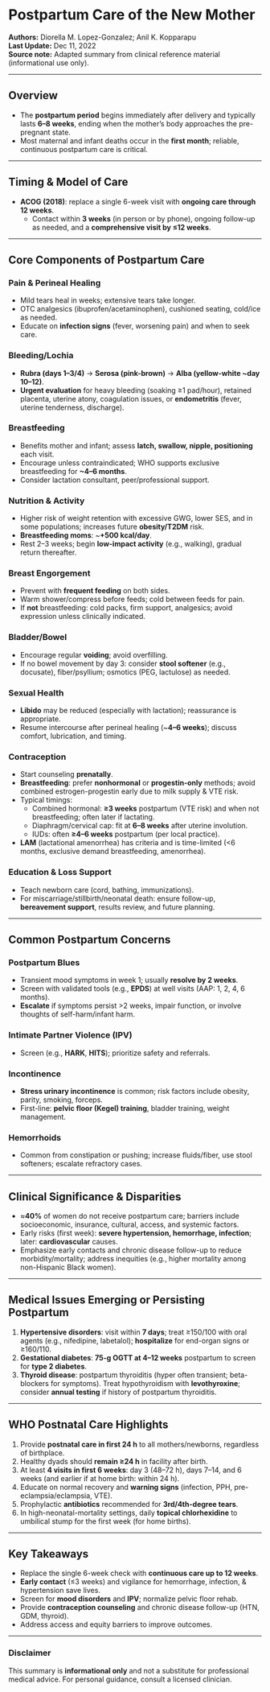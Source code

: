 # Postpartum Care of the New Mother

**Authors:** Diorella M. Lopez-Gonzalez; Anil K. Kopparapu  
**Last Update:** Dec 11, 2022  
**Source note:** Adapted summary from clinical reference material (informational use only).

---

## Overview

- The **postpartum period** begins immediately after delivery and typically lasts **6–8 weeks**, ending when the mother’s body approaches the pre-pregnant state.
- Most maternal and infant deaths occur in the **first month**; reliable, continuous postpartum care is critical.

---

## Timing & Model of Care

- **ACOG (2018)**: replace a single 6-week visit with **ongoing care through 12 weeks**.
  - Contact within **3 weeks** (in person or by phone), ongoing follow-up as needed, and a **comprehensive visit by ≤12 weeks**.

---

## Core Components of Postpartum Care

### Pain & Perineal Healing

- Mild tears heal in weeks; extensive tears take longer.
- OTC analgesics (ibuprofen/acetaminophen), cushioned seating, cold/ice as needed.
- Educate on **infection signs** (fever, worsening pain) and when to seek care.

### Bleeding/Lochia

- **Rubra (days 1–3/4)** → **Serosa (pink-brown)** → **Alba (yellow-white ~day 10–12)**.
- **Urgent evaluation** for heavy bleeding (soaking ≥1 pad/hour), retained placenta, uterine atony, coagulation issues, or **endometritis** (fever, uterine tenderness, discharge).

### Breastfeeding

- Benefits mother and infant; assess **latch, swallow, nipple, positioning** each visit.
- Encourage unless contraindicated; WHO supports exclusive breastfeeding for **~4–6 months**.
- Consider lactation consultant, peer/professional support.

### Nutrition & Activity

- Higher risk of weight retention with excessive GWG, lower SES, and in some populations; increases future **obesity/T2DM** risk.
- **Breastfeeding moms**: ~**+500 kcal/day**.
- Rest 2–3 weeks; begin **low-impact activity** (e.g., walking), gradual return thereafter.

### Breast Engorgement

- Prevent with **frequent feeding** on both sides.
- Warm shower/compress before feeds; cold between feeds for pain.
- If **not** breastfeeding: cold packs, firm support, analgesics; avoid expression unless clinically indicated.

### Bladder/Bowel

- Encourage regular **voiding**; avoid overfilling.
- If no bowel movement by day 3: consider **stool softener** (e.g., docusate), fiber/psyllium; osmotics (PEG, lactulose) as needed.

### Sexual Health

- **Libido** may be reduced (especially with lactation); reassurance is appropriate.
- Resume intercourse after perineal healing (~**4–6 weeks**); discuss comfort, lubrication, and timing.

### Contraception

- Start counseling **prenatally**.
- **Breastfeeding**: prefer **nonhormonal** or **progestin-only** methods; avoid combined estrogen-progestin early due to milk supply & VTE risk.
- Typical timings:
  - Combined hormonal: **≥3 weeks** postpartum (VTE risk) and when not breastfeeding; often later if lactating.
  - Diaphragm/cervical cap: fit at **6–8 weeks** after uterine involution.
  - IUDs: often **≥4–6 weeks** postpartum (per local practice).
- **LAM** (lactational amenorrhea) has criteria and is time-limited (<6 months, exclusive demand breastfeeding, amenorrhea).

### Education & Loss Support

- Teach newborn care (cord, bathing, immunizations).
- For miscarriage/stillbirth/neonatal death: ensure follow-up, **bereavement support**, results review, and future planning.

---

## Common Postpartum Concerns

### Postpartum Blues

- Transient mood symptoms in week 1; usually **resolve by 2 weeks**.
- Screen with validated tools (e.g., **EPDS**) at well visits (AAP: 1, 2, 4, 6 months).
- **Escalate** if symptoms persist >2 weeks, impair function, or involve thoughts of self-harm/infant harm.

### Intimate Partner Violence (IPV)

- Screen (e.g., **HARK**, **HITS**); prioritize safety and referrals.

### Incontinence

- **Stress urinary incontinence** is common; risk factors include obesity, parity, smoking, forceps.
- First-line: **pelvic floor (Kegel) training**, bladder training, weight management.

### Hemorrhoids

- Common from constipation or pushing; increase fluids/fiber, use stool softeners; escalate refractory cases.

---

## Clinical Significance & Disparities

- ≈**40%** of women do not receive postpartum care; barriers include socioeconomic, insurance, cultural, access, and systemic factors.
- Early risks (first week): **severe hypertension, hemorrhage, infection**; later: **cardiovascular** causes.
- Emphasize early contacts and chronic disease follow-up to reduce morbidity/mortality; address inequities (e.g., higher mortality among non-Hispanic Black women).

---

## Medical Issues Emerging or Persisting Postpartum

1. **Hypertensive disorders**: visit within **7 days**; treat ≥150/100 with oral agents (e.g., nifedipine, labetalol); **hospitalize** for end-organ signs or ≥160/110.
2. **Gestational diabetes**: **75-g OGTT at 4–12 weeks** postpartum to screen for **type 2 diabetes**.
3. **Thyroid disease**: postpartum thyroiditis (hyper often transient; beta-blockers for symptoms). Treat hypothyroidism with **levothyroxine**; consider **annual testing** if history of postpartum thyroiditis.

---

## WHO Postnatal Care Highlights

1. Provide **postnatal care in first 24 h** to all mothers/newborns, regardless of birthplace.
2. Healthy dyads should **remain ≥24 h** in facility after birth.
3. At least **4 visits in first 6 weeks**: day 3 (48–72 h), days 7–14, and 6 weeks (and earlier if at home birth: within 24 h).
4. Educate on normal recovery and **warning signs** (infection, PPH, pre-eclampsia/eclampsia, VTE).
5. Prophylactic **antibiotics** recommended for **3rd/4th-degree tears**.
6. In high-neonatal-mortality settings, daily **topical chlorhexidine** to umbilical stump for the first week (for home births).

---

## Key Takeaways

- Replace the single 6-week check with **continuous care up to 12 weeks**.
- **Early contact** (≤3 weeks) and vigilance for hemorrhage, infection, & hypertension save lives.
- Screen for **mood disorders** and **IPV**; normalize pelvic floor rehab.
- Provide **contraception counseling** and chronic disease follow-up (HTN, GDM, thyroid).
- Address access and equity barriers to improve outcomes.

---

### Disclaimer

This summary is **informational only** and not a substitute for professional medical advice. For personal guidance, consult a licensed clinician.
